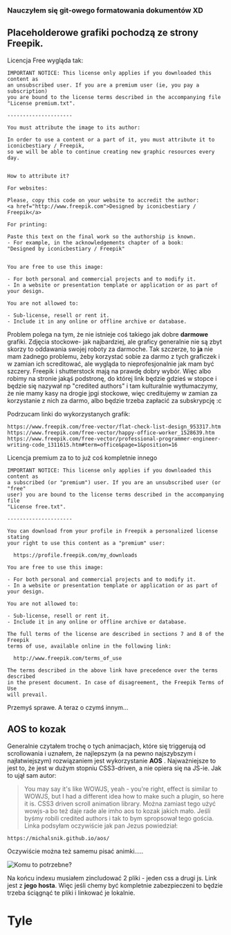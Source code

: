 ﻿### Nauczyłem się git-owego formatowania dokumentów XD
## Placeholderowe grafiki pochodzą ze strony Freepik.
Licencja Free wygląda tak:
```
IMPORTANT NOTICE: This license only applies if you downloaded this content as
an unsubscribed user. If you are a premium user (ie, you pay a subscription)
you are bound to the license terms described in the accompanying file
"License premium.txt".

---------------------

You must attribute the image to its author:

In order to use a content or a part of it, you must attribute it to iconicbestiary / Freepik,
so we will be able to continue creating new graphic resources every day.


How to attribute it?

For websites:

Please, copy this code on your website to accredit the author:
<a href="http://www.freepik.com">Designed by iconicbestiary / Freepik</a>

For printing:

Paste this text on the final work so the authorship is known.
- For example, in the acknowledgements chapter of a book:
"Designed by iconicbestiary / Freepik"


You are free to use this image:

- For both personal and commercial projects and to modify it.
- In a website or presentation template or application or as part of your design.

You are not allowed to:

- Sub-license, resell or rent it.
- Include it in any online or offline archive or database.
```
Problem polega na tym, że nie istnieje coś takiego jak dobre **darmowe** grafiki. Zdjęcia stockowe- jak najbardziej, ale graficy generalnie nie są zbyt skorzy to oddawania swojej roboty za darmoche.
Tak szczerze, to **ja** nie mam żadnego problemu, żeby korzystać sobie za darmo z tych graficzek i w zamian ich screditować, ale wygląda to nieprofesjonalnie jak mam być szczery. Freepik i shutterstock mają na prawdę dobry wybór. Więc albo robimy na stronie jakąś podstronę, do której link będzie gdzieś w stopce i będzie się nazywał np "credited authors" i tam kulturalnie wytłumaczymy, że nie mamy kasy na drogie jpgi stockowe, więc creditujemy w zamian za korzystanie z nich za darmo, albo będzie trzeba zapłacić za subskrypcję :c

Podrzucam linki do wykorzystanych grafik:
```
https://www.freepik.com/free-vector/flat-check-list-design_953317.htm
https://www.freepik.com/free-vector/happy-office-worker_1528639.htm
https://www.freepik.com/free-vector/professional-programmer-engineer-writing-code_1311615.htm#term=office&page=1&position=16
```

Licencja premium za to to już coś kompletnie innego
```
IMPORTANT NOTICE: This license only applies if you downloaded this content as
a subscribed (or "premium") user. If you are an unsubscribed user (or "free"
user) you are bound to the license terms described in the accompanying file
"License free.txt".

---------------------

You can download from your profile in Freepik a personalized license stating
your right to use this content as a "premium" user:

  https://profile.freepik.com/my_downloads

You are free to use this image:

- For both personal and commercial projects and to modify it.
- In a website or presentation template or application or as part of your design.

You are not allowed to:

- Sub-license, resell or rent it.
- Include it in any online or offline archive or database.

The full terms of the license are described in sections 7 and 8 of the Freepik
terms of use, available online in the following link:

  http://www.freepik.com/terms_of_use

The terms described in the above link have precedence over the terms described
in the present document. In case of disagreement, the Freepik Terms of Use
will prevail.

```

Przemyś sprawe. A teraz o czymś innym...

## AOS to kozak
Generalnie czytałem trochę o tych animacjach, które się triggerują od scrollowania i uznałem, że najlepszym (a na pewno najszybszym i najłatwiejszym) rozwiązaniem jest wykorzystanie **AOS** . Najważniejsze to jest to, że jest w dużym stopniu CSS3-driven, a nie opiera się na JS-ie. Jak to ujął sam autor:
>You may say it's like WOWJS, yeah - you're right, effect is similar to WOWJS, but I had a different idea how to make such a plugin, so here it is. CSS3 driven scroll animation library.
Można zamiast tego użyć wowjs-a bo też daje rade ale imho aos to kozak jakich mało.
Jeśli byśmy robili credited authors i tak to bym spropsował tego gościa.
Linka podsyłam oczywiście jak pan Jezus powiedział:
```
https://michalsnik.github.io/aos/
```
Oczywiście można też samemu pisać animki.....

![Komu to potrzebne?](https://media1.tenor.com/images/c66879a4a5435667cf8e232cf5814145/tenor.gif?itemid=5537421)

Na końcu indexu musiałem zincludować 2 pliki - jeden css a drugi js. Link jest z **jego hosta**. Więc jeśli chemy być kompletnie zabezpieczeni to będzie trzeba ściągnąć te pliki i linkować je lokalnie.

# Tyle
